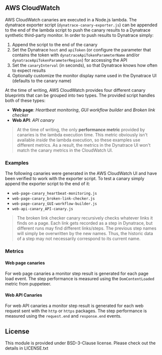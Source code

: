 ## AWS CloudWatch

AWS CloudWatch canaries are executed in a Node.js lambda. The dynatrace exporter script (`dynatrace-canary-exporter.js`) can be appended to the end of the lambda script to push the canary results to a Dynatrace synthetic third-party monitor. In order to push results to Dynatrace simply:
1) Append the script to the end of the canary
2) Set the Dynatrace `host` and `apiToken` (or configure the parameter that contains the token with `dynatraceApiTokenParameterName` and/or `dynatraceApiTokenParameterRegion`) for accessing the API
3) Set the `canaryInterval` (in seconds), so that Dynatrace knows how often to expect results
4) Optionally customize the monitor display name used in the Dynatrace UI (defaults to the canary name)

At the time of writing, AWS CloudWatch provides four different canary blueprints that can be grouped into two types. The provided script handles both of these types:
- **Web page**: *Heartbeat monitoring*, *GUI workflow builder* and *Broken link checker*
- **Web API**: *API canary*

> At the time of writing, the only **performance metric** provided by canaries is the lambda execution time. This metric obviously isn't available *inside* the lambda execution, so these examples use different metrics. As a result, the metrics in the Dynatrace UI won't match the canary metrics in the CloudWatch UI.

### Examples

The following canaries were generated in the AWS CloudWatch UI and have been verified to work with the exporter script. To test a canary simply append the exporter script to the end of it:

- `web-page-canary_heartbeat-monitoring.js`
- `web-page-canary_broken-link-checker.js`
- `web-page-canary_GUI-workflow-builder.js`
- `web-api-canary_API-canary.js`

> The broken link checker canary recursively checks whatever links it finds on a page. Each link gets recorded as a step in Dynatrace, but different runs may find different links/steps. The previous step names will simply be overwritten by the new names. Thus, the historic data of a step may not necessarily correspond to its current name.

### Metrics

#### Web page canaries

For web page canaries a monitor step result is generated for each page load event. The step performance is measured using the `DomContentLoaded` metric from puppeteer.

#### Web API Canaries

For web API canaries a monitor step result is generated for each web request sent with the `http` or `https` packages. The step performance is measured using the `request.end` and `response.end` events.

## License

This module is provided under BSD-3-Clause license. Please check out the details in LICENSE.txt
